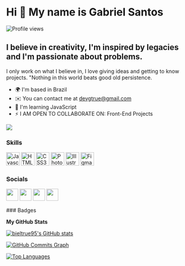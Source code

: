 Hi 👋 My name is Gabriel Santos
===============================
<p align="left"> <img src="https://komarev.com/ghpvc/?username=bieltrue95&color=green" alt="Profile views" /> </p>

I believe in creativity, I'm inspired by legacies and I'm passionate about problems.
------------------------------------------------------------------------------------

I only work on what I believe in, I love giving ideas and getting to know projects. "Nothing in this world beats good old persistence.

* 🌍  I'm based in Brazil
* ✉️  You can contact me at [devgtrue@gmail.com](mailto:devgtrue@gmail.com)
* 🧠  I'm learning JavaScript
* ⚡  I AM OPEN TO COLLABORATE ON: Front-End Projects

<a href="https://www.twitter.com/bieltrue95" target="_blank" rel="noreferrer"><img
src="https://img.shields.io/twitter/follow/bieltrue95?logo=twitter&style=for-the-badge&color=6366f1&labelColor=1c1917"
/></a>
### Skills

<p align="left">
<a href="https://developer.mozilla.org/en-US/docs/Web/JavaScript" target="_blank" rel="noreferrer"><img src="https://raw.githubusercontent.com/danielcranney/readme-generator/main/public/icons/skills/javascript-colored.svg" width="36" height="36" alt="Javascript" /></a>
<a href="https://developer.mozilla.org/en-US/docs/Glossary/HTML5" target="_blank" rel="noreferrer"><img src="https://raw.githubusercontent.com/danielcranney/readme-generator/main/public/icons/skills/html5-colored.svg" width="36" height="36" alt="HTML5" /></a>
<a href="https://www.w3.org/TR/CSS/#css" target="_blank" rel="noreferrer"><img src="https://raw.githubusercontent.com/danielcranney/readme-generator/main/public/icons/skills/css3-colored.svg" width="36" height="36" alt="CSS3" /></a>
<a href="https://www.adobe.com/uk/products/photoshop.html" target="_blank" rel="noreferrer"><img src="https://raw.githubusercontent.com/danielcranney/readme-generator/main/public/icons/skills/photoshop-colored.svg" width="36" height="36" alt="Photoshop" /></a>
<a href="adobe.com/uk/products/illustrator.html" target="_blank" rel="noreferrer"><img src="https://raw.githubusercontent.com/danielcranney/readme-generator/main/public/icons/skills/illustrator-colored.svg" width="36" height="36" alt="Illustrator" /></a>
<a href="https://www.figma.com/" target="_blank" rel="noreferrer"><img src="https://raw.githubusercontent.com/danielcranney/readme-generator/main/public/icons/skills/figma-colored.svg" width="36" height="36" alt="Figma" /></a>
</p>

### Socials

<p align="left"> <a href="https://discord.com/users/!Gabriel#5474" target="_blank" rel="noreferrer"><img src="https://raw.githubusercontent.com/danielcranney/readme-generator/main/public/icons/socials/discord.svg" width="32" height="32" /></a> <a href="https://www.github.com/bieltrue95" target="_blank" rel="noreferrer"><img src="https://raw.githubusercontent.com/danielcranney/readme-generator/main/public/icons/socials/github.svg" width="32" height="32" /></a> <a href="https://www.linkedin.com/in/gabriel-josé-dos-santos-3171891b1/" target="_blank" rel="noreferrer"><img src="https://raw.githubusercontent.com/danielcranney/readme-generator/main/public/icons/socials/linkedin.svg" width="32" height="32" /></a> <a href="https://www.twitter.com/bieltrue95" target="_blank" rel="noreferrer"><img src="https://raw.githubusercontent.com/danielcranney/readme-generator/main/public/icons/socials/twitter.svg" width="32" height="32" /></a></p>
### Badges

<b>My GitHub Stats</b>

<a href="http://www.github.com/bieltrue95"><img src="https://github-readme-stats.vercel.app/api?username=bieltrue95&show_icons=true&hide=&count_private=true&title_color=22c55e&text_color=ffffff&icon_color=6366f1&bg_color=1c1917&hide_border=true&show_icons=true" alt="bieltrue95's GitHub stats" /></a>

<a href="http://www.github.com/bieltrue95"><img src="https://activity-graph.herokuapp.com/graph?username=bieltrue95&bg_color=1c1917&color=ffffff&line=6366f1&point=ffffff&area_color=1c1917&area=true&hide_border=true&custom_title=GitHub%20Commits%20Graph" alt="GitHub Commits Graph" /></a>

<a href="https://github.com/bieltrue95" align="left"><img src="https://github-readme-stats.vercel.app/api/top-langs/?username=bieltrue95&langs_count=10&title_color=22c55e&text_color=ffffff&icon_color=6366f1&bg_color=1c1917&hide_border=true&locale=en&custom_title=Top%20%Languages" alt="Top Languages" /></a>
